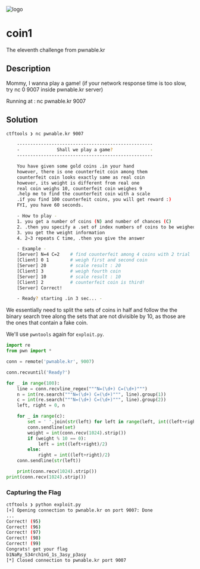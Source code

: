 ![logo](http://www.pwnable.kr/img/coin1.png)

# coin1
The eleventh challenge from pwnable.kr

## Description
Mommy, I wanna play a game!
(if your network response time is too slow, try nc 0 9007 inside pwnable.kr server)

Running at : nc pwnable.kr 9007

## Solution

```sh
ctftools ❯ nc pwnable.kr 9007

	---------------------------------------------------
	-              Shall we play a game?              -
	---------------------------------------------------

	You have given some gold coins .in your hand
	however, there is one counterfeit coin among them
	counterfeit coin looks exactly same as real coin
	however, its weight is different from real one
	real coin weighs 10, counterfeit coin weighes 9
	.help me to find the counterfeit coin with a scale
	.if you find 100 counterfeit coins, you will get reward :)
	FYI, you have 60 seconds.

	- How to play -
	1. you get a number of coins (N) and number of chances (C)
	2. .then you specify a .set of index numbers of coins to be weighed
	3. you get the weight information
	4. 2~3 repeats C time, .then you give the answer

	- Example -
	[Server] N=4 C=2 	# find counterfeit among 4 coins with 2 trial
	[Client] 0 1 		# weigh first and second coin
	[Server] 20			# scale result : 20
	[Client] 3			# weigh fourth coin
	[Server] 10			# scale result : 10
	[Client] 2 			# counterfeit coin is third!
	[Server] Correct!

	- Ready? starting .in 3 sec... -

```

We essentially need to split the sets of coins in half and follow the the binary search tree along the sets that are not divisible by 10, as those are the ones that contain a fake coin.

We'll use `pwntools` again for `exploit.py`.

```python
import re
from pwn import *

conn = remote('pwnable.kr', 9007)

conn.recvuntil('Ready?')

for _ in range(100):
    line = conn.recvline_regex("""N=(\d+) C=(\d+)""")
    n = int(re.search("""N=(\d+) C=(\d+)""", line).group(1))
    c = int(re.search("""N=(\d+) C=(\d+)""", line).group(2))
    left, right = 0, n

    for _ in range(c):
        set = ' '.join(str(left) for left in range(left, int((left+right)/2)))
        conn.sendline(set)
        weight = int(conn.recv(1024).strip())
        if (weight % 10 == 0):
            left = int((left+right)/2)
        else:
            right = int((left+right)/2)
    conn.sendline(str(left))

    print(conn.recv(1024).strip())
print(conn.recv(1024).strip())
```

### Capturing the Flag

```sh
ctftools ❯ python exploit.py
[+] Opening connection to pwnable.kr on port 9007: Done
...
Correct! (95)
Correct! (96)
Correct! (97)
Correct! (98)
Correct! (99)
Congrats! get your flag
b1NaRy_S34rch1nG_1s_3asy_p3asy
[*] Closed connection to pwnable.kr port 9007
```
